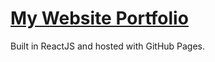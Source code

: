 # [My Website Portfolio](https://sarthyparty.github.io/#/)

Built in ReactJS and hosted with GitHub Pages.


